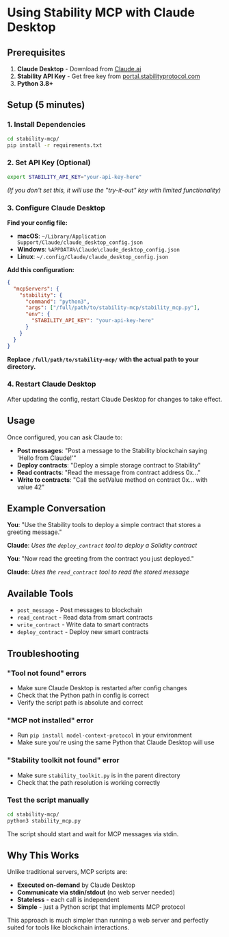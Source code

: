 # Using Stability MCP with Claude Desktop

## Prerequisites

1. **Claude Desktop** - Download from [Claude.ai](https://claude.ai/download)
2. **Stability API Key** - Get free key from [portal.stabilityprotocol.com](https://portal.stabilityprotocol.com)
3. **Python 3.8+**

## Setup (5 minutes)

### 1. Install Dependencies

```bash
cd stability-mcp/
pip install -r requirements.txt
```

### 2. Set API Key (Optional)

```bash
export STABILITY_API_KEY="your-api-key-here"
```

*(If you don't set this, it will use the "try-it-out" key with limited functionality)*

### 3. Configure Claude Desktop

**Find your config file:**

- **macOS**: `~/Library/Application Support/Claude/claude_desktop_config.json`
- **Windows**: `%APPDATA%\Claude\claude_desktop_config.json`
- **Linux**: `~/.config/Claude/claude_desktop_config.json`

**Add this configuration:**

```json
{
  "mcpServers": {
    "stability": {
      "command": "python3",
      "args": ["/full/path/to/stability-mcp/stability_mcp.py"],
      "env": {
        "STABILITY_API_KEY": "your-api-key-here"
      }
    }
  }
}
```

**Replace `/full/path/to/stability-mcp/` with the actual path to your directory.**

### 4. Restart Claude Desktop

After updating the config, restart Claude Desktop for changes to take effect.

## Usage

Once configured, you can ask Claude to:

- **Post messages**: "Post a message to the Stability blockchain saying 'Hello from Claude!'"
- **Deploy contracts**: "Deploy a simple storage contract to Stability"
- **Read contracts**: "Read the message from contract address 0x..."
- **Write to contracts**: "Call the setValue method on contract 0x... with value 42"

## Example Conversation

**You**: "Use the Stability tools to deploy a simple contract that stores a greeting message."

**Claude**: *Uses the `deploy_contract` tool to deploy a Solidity contract*

**You**: "Now read the greeting from the contract you just deployed."

**Claude**: *Uses the `read_contract` tool to read the stored message*

## Available Tools

- `post_message` - Post messages to blockchain
- `read_contract` - Read data from smart contracts  
- `write_contract` - Write data to smart contracts
- `deploy_contract` - Deploy new smart contracts

## Troubleshooting

### "Tool not found" errors
- Make sure Claude Desktop is restarted after config changes
- Check that the Python path in config is correct
- Verify the script path is absolute and correct

### "MCP not installed" error
- Run `pip install model-context-protocol` in your environment
- Make sure you're using the same Python that Claude Desktop will use

### "Stability toolkit not found" error
- Make sure `stability_toolkit.py` is in the parent directory
- Check that the path resolution is working correctly

### Test the script manually
```bash
cd stability-mcp/
python3 stability_mcp.py
```

The script should start and wait for MCP messages via stdin.

## Why This Works

Unlike traditional servers, MCP scripts are:
- **Executed on-demand** by Claude Desktop
- **Communicate via stdin/stdout** (no web server needed)
- **Stateless** - each call is independent
- **Simple** - just a Python script that implements MCP protocol

This approach is much simpler than running a web server and perfectly suited for tools like blockchain interactions. 